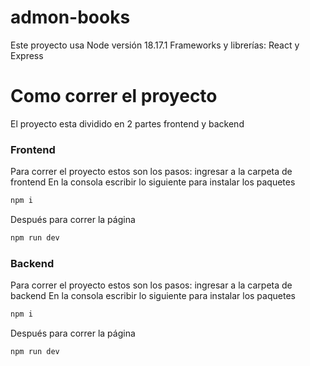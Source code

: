 # admon-books
Este proyecto usa Node versión 18.17.1
Frameworks y librerías: React y Express

# Como correr el proyecto
El proyecto esta dividido en 2 partes frontend y backend

### Frontend
Para correr el proyecto estos son los pasos:
ingresar a la carpeta de frontend
En la consola escribir lo siguiente para instalar los paquetes
```sh
npm i
```
Después para correr la página
```sh
npm run dev
```

### Backend
Para correr el proyecto estos son los pasos:
ingresar a la carpeta de backend
En la consola escribir lo siguiente para instalar los paquetes
```sh
npm i
```
Después para correr la página
```sh
npm run dev
```
